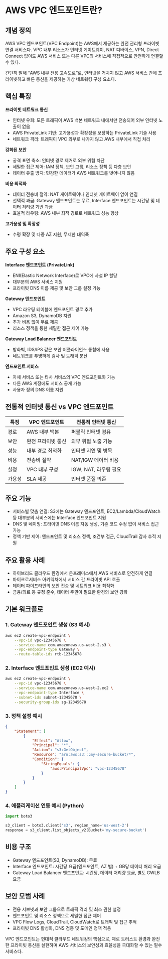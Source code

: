 # AWS VPC 엔드포인트란?

## 개념 정의
AWS VPC 엔드포인트(VPC Endpoint)는 AWS에서 제공하는 완전 관리형 프라이빗 연결 서비스다. VPC 내부 리소스가 인터넷 게이트웨이, NAT 디바이스, VPN, Direct Connect 없이도 AWS 서비스 또는 다른 VPC의 서비스에 직접적으로 안전하게 연결할 수 있다.

간단히 말해 “AWS 내부 전용 고속도로”로, 인터넷을 거치지 않고 AWS 서비스 간에 프라이빗하고 빠른 통신을 제공하는 가상 네트워킹 구성 요소다.

## 핵심 특징

**프라이빗 네트워크 통신**
- 인터넷 우회: 모든 트래픽이 AWS 백본 네트워크 내에서만 전송되어 외부 인터넷 노출이 없음
- AWS PrivateLink 기반: 고가용성과 확장성을 보장하는 PrivateLink 기술 사용
- 네트워크 격리: 트래픽이 VPC 외부로 나가지 않고 AWS 내부에서 직접 처리

**강화된 보안**
- 공격 표면 축소: 인터넷 경로 제거로 외부 위협 차단
- 세밀한 접근 제어: IAM 정책, 보안 그룹, 리소스 정책 등 다층 보안
- 데이터 유출 방지: 민감한 데이터가 AWS 네트워크를 벗어나지 않음

**비용 최적화**
- 데이터 전송비 절약: NAT 게이트웨이나 인터넷 게이트웨이 없이 연결
- 선택적 과금: Gateway 엔드포인트는 무료, Interface 엔드포인트는 시간당 및 데이터 처리량 기반 과금
- 효율적 라우팅: AWS 내부 최적 경로로 네트워크 성능 향상

**고가용성 및 확장성**
- 수평 확장 및 다중 AZ 지원, 무제한 대역폭

## 주요 구성 요소

**Interface 엔드포인트 (PrivateLink)**
- ENI(Elastic Network Interface)로 VPC에 사설 IP 할당
- 대부분의 AWS 서비스 지원
- 프라이빗 DNS 이름 제공 및 보안 그룹 설정 가능

**Gateway 엔드포인트**
- VPC 라우팅 테이블에 엔드포인트 경로 추가
- Amazon S3, DynamoDB 지원
- 추가 비용 없이 무료 제공
- 리소스 정책을 통한 세밀한 접근 제어 가능

**Gateway Load Balancer 엔드포인트**
- 방화벽, IDS/IPS 같은 보안 어플라이언스 통합에 사용
- 네트워크를 투명하게 검사 및 트래픽 분산

**엔드포인트 서비스**
- 자체 서비스 또는 타사 서비스의 VPC 엔드포인트화 가능
- 다른 AWS 계정에도 서비스 공개 가능
- 사용자 정의 DNS 이름 지원

## 전통적 인터넷 통신 vs VPC 엔드포인트

| 특징     | VPC 엔드포인트      | 전통적 인터넷 통신   |
|----------|--------------------|---------------------|
| 경로     | AWS 내부 백본      | 퍼블릭 인터넷 경유   |
| 보안     | 완전 프라이빗 통신 | 외부 위협 노출 가능  |
| 성능     | 내부 경로 최적화    | 인터넷 지연 및 병목  |
| 비용     | 전송비 절약        | NAT/IGW 데이터 비용  |
| 설정     | VPC 내부 구성      | IGW, NAT, 라우팅 필요|
| 가용성   | SLA 제공           | 인터넷 품질 의존     |

## 주요 기능

- 서비스별 맞춤 연결: S3에는 Gateway 엔드포인트, EC2/Lambda/CloudWatch 등 대부분의 서비스에는 Interface 엔드포인트 지원
- DNS 및 네이밍: 프라이빗 DNS 이름 자동 생성, 기존 코드 수정 없이 서비스 접근 가능
- 정책 기반 제어: 엔드포인트 및 리소스 정책, 조건부 접근, CloudTrail 감사 추적 지원

## 주요 활용 사례

- 하이브리드 클라우드 환경에서 온프레미스에서 AWS 서비스로 안전하게 연결
- 마이크로서비스 아키텍처에서 서비스 간 프라이빗 API 호출
- 데이터 파이프라인의 보안 전송 및 네트워크 비용 최적화
- 금융/의료 등 규정 준수, 데이터 주권이 필요한 환경의 보안 강화

## 기본 워크플로

### 1. Gateway 엔드포인트 생성 (S3 예시)
```bash
aws ec2 create-vpc-endpoint \
    --vpc-id vpc-12345678 \
    --service-name com.amazonaws.us-west-2.s3 \
    --vpc-endpoint-type Gateway \
    --route-table-ids rtb-12345678
```

### 2. Interface 엔드포인트 생성 (EC2 예시)
```bash
aws ec2 create-vpc-endpoint \
    --vpc-id vpc-12345678 \
    --service-name com.amazonaws.us-west-2.ec2 \
    --vpc-endpoint-type Interface \
    --subnet-ids subnet-12345678 \
    --security-group-ids sg-12345678
```

### 3. 정책 설정 예시
```json
{
    "Statement": [
        {
            "Effect": "Allow",
            "Principal": "*",
            "Action": "s3:GetObject",
            "Resource": "arn:aws:s3:::my-secure-bucket/*",
            "Condition": {
                "StringEquals": {
                    "aws:PrincipalVpc": "vpc-12345678"
                }
            }
        }
    ]
}
```

### 4. 애플리케이션 연동 예시 (Python)
```python
import boto3

s3_client = boto3.client('s3', region_name='us-west-2')
response = s3_client.list_objects_v2(Bucket='my-secure-bucket')
```

## 비용 구조

- Gateway 엔드포인트(S3, DynamoDB): 무료
- Interface 엔드포인트: 시간당 요금(엔드포인트, AZ 별) + GB당 데이터 처리 요금
- Gateway Load Balancer 엔드포인트: 시간당, 데이터 처리량 요금, 별도 GWLB 요금

## 보안 모범 사례

- 전용 서브넷과 보안 그룹으로 트래픽 격리 및 최소 권한 설정
- 엔드포인트 및 리소스 정책으로 세밀한 접근 제어
- VPC Flow Logs, CloudTrail, CloudWatch로 트래픽 및 접근 추적
- 프라이빗 DNS 활성화, DNS 검증 및 도메인 정책 적용

VPC 엔드포인트는 현대적 클라우드 네트워킹의 핵심으로, 제로 트러스트 환경과 완전한 프라이빗 통신을 실현하며 AWS 서비스의 보안성과 효율성을 극대화할 수 있는 필수 서비스다.
